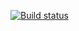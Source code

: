 [![Build status](https://ci.appveyor.com/api/projects/status/f3laji5tupq2hq0t?svg=true)](https://ci.appveyor.com/project/KozlovskyS/hw-autotest-4-selenide)
